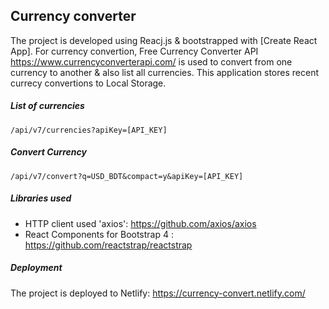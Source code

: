 ## Currency converter

The project is developed using Reacj.js & bootstrapped with [Create React App]. For currency convertion, Free Currency Converter API 
https://www.currencyconverterapi.com/ is used to convert from one currency to another & also list all currencies. This application stores 
recent currecy convertions to Local Storage. 

##### List of currencies

```
/api/v7/currencies?apiKey=[API_KEY]
```

##### Convert Currency

```
/api/v7/convert?q=USD_BDT&compact=y&apiKey=[API_KEY]
```

##### Libraries used

* HTTP client used 'axios': https://github.com/axios/axios
* React Components for Bootstrap 4 : https://github.com/reactstrap/reactstrap


##### Deployment

The project is deployed to Netlify: https://currency-convert.netlify.com/
